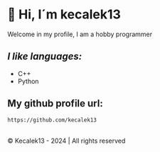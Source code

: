 # **👋 Hi, I´m kecalek13**

Welcome in my profile,
I am a hobby programmer
## _I like languages:_
- C++ 
- Python


## **My github profile url:**
```sh
https://github.com/kecalek13
```

<br>
&copy; Kecalek13 - 2024 | All rights reserved
